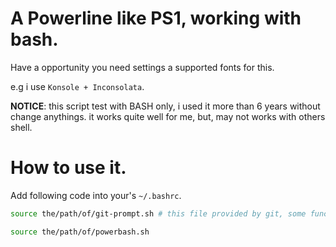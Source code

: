 # A Powerline like PS1, working with bash.

Have a opportunity you need settings a supported fonts for this.

e.g i use `Konsole + Inconsolata`.

__NOTICE__: this script test with BASH only, i used it more than 6 years without change anythings.
it works quite well for me, but, may not works with others shell.

# How to use it.

Add following code into your's `~/.bashrc`.

```sh
source the/path/of/git-prompt.sh # this file provided by git, some func used in PS1

source the/path/of/powerbash.sh
```
